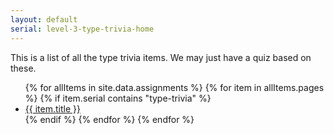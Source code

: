```yaml
---
layout: default
serial: level-3-type-trivia-home
---
```

This is a list of all the type trivia items. We may just have a quiz based on these.

<ul class="columns3">
	{% for allItems in site.data.assignments %}
	{% for item in allItems.pages %}
		{% if item.serial contains "type-trivia" %} 
			<li><a href="{{site.url}}/{{ item.url }}">{{ item.title }}</a></li>
		{% endif %}
	{% endfor %}
	{% endfor %}
</ul>
